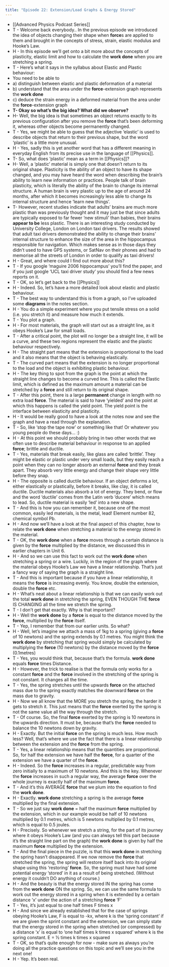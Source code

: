 ```yaml
---
title: "Episode 22: Extension/Load Graphs & Energy Stored"
---
```


- [[Advanced Physics Podcast Series]]<span id='0K8C1iUyE'/>
- T - Welcome back everybody.. In the previous episode we introduced the idea of objects changing their shape when **force**s are applied to them and brought in the concepts of stress, strain, elastic modulus and Hooke’s Law.<span id='XQxZT_77p'/>
- H - In this episode we’ll get onto a bit more about the concepts of plasticity, elastic limit and how to calculate the **work done** when you are stretching a spring.<span id='E4fVdRz-R'/>
- T - Here’s what it says in the syllabus about Elastic and Plastic behaviour:<span id='bUOWkpUtV'/>
- You need to be able to<span id='WiodnQl0s'/>
- a) distinguish between elastic and plastic deformation of a material<span id='5O9Wdbvfs'/>
- b) understand that the area under the **force**-extension graph represents the **work done**<span id='Cnjz7w83S'/>
- c) deduce the strain energy in a deformed material from the area under the **force**-extension graph<span id='-UIRyTzZd'/>
- **T- Okay so what’s the big idea? What did we observe?**<span id='EMQLE0YDm'/>
- H- Well, the big idea is that sometimes an object returns exactly to its previous configuration after you remove the **force** that’s been deforming it, whereas other objects become permanently changed.<span id='ALzLC-6bm'/>
- T - Yes, we might be able to guess that the adjective ‘elastic’ is used to describe objects that return to their previous shape, but the word ‘plastic’ is a little more unusual.<span id='VTCK_ieSv'/>
- H - Yes, sadly this is yet another word that has a different meaning in everyday English from its precise use in the language of [[Physics]].<span id='Uq6s-Howp'/>
- T- So, what does ‘plastic’ mean as a term in [[Physics]]?<span id='3J-2pQYdR'/>
- H- Well, a ‘plastic’ material is simply one that doesn’t return to its original shape. Plasticity is the ability of an object to have its shape changed, and you may have heard the word when describing the brain’s ability to learn new information or practices. People talk of brain plasticity, which is literally the ability of the brain to change its internal structure. A human brain is very plastic up to the age of around 24 months, after which it becomes increasingly less able to change its internal structure and hence ‘learn new things’.<span id='IZx4GVrF0'/>
- T- However, recent studies indicate that adults’ brains are much more plastic than was previously thought and it may just be that since adults are typically exposed to far fewer ‘new stimuli’ than babies, their brains __appear to be__ less plastic. There is an interesting study conducted by University College, London on London taxi drivers. The results showed that adult taxi drivers demonstrated the ability to change their brains’ internal structure to enhance the size of the area in the hippocampus responsible for navigation. Which makes sense as in those days they didn’t used to have GPS systems, or SatNav on their phones and had to memorise all the streets of London in order to qualify as taxi drivers!<span id='2y1nu3sE0'/>
- H - Great, and where could I find out more about this?<span id='VbZ-KeVTn'/>
- T - If you google ‘maguire 2006 hippocampus’ you’ll find the paper, and if you just google ‘UCL taxi driver study’ you should find a few news reports on it.<span id='3KeHSxgZz'/>
- T - OK, so let’s get back to the [[Physics]]<span id='TFCUOP2DA'/>
- H - Indeed. So, let’s have a more detailed look about elastic and plastic behaviour.<span id='0X-QK5BTm'/>
- T - The best way to understand this is from a graph, so I’ve uploaded some **diagrams** in the notes section.<span id='H9D5Ga_Id'/>
- H - You do a simple experiment where you put tensile stress on a solid (i.e. you stretch it) and measure how much it extends.<span id='6kx_jg9YJ'/>
- T - You plot a graph.<span id='34OPfto84'/>
- H - For most materials, the graph will start out as a straight line, as it obeys Hooke’s Law for small loads.<span id='O5Y__eg9q'/>
- T - After a critical point, the plot will no longer be a straight line, it will be a curve, and these two regions represent the elastic and the plastic behaviour respectively.<span id='KxfSg9P16'/>
- H - The straight part means that the extension is proportional to the load and it also means that the object is behaving elastically.<span id='f4SPCrLci'/>
- T - The curved part means that the extension is no longer proportional to the load and the object is exhibiting plastic behaviour.<span id='cV7tIiug_'/>
- H - The key thing to spot from the graph is the point at which the straight line changes to become a curved line. This is called the Elastic limit, which is defined as the maximum amount a material can be stretched by a **force** and still return to its original shape.<span id='N7a4XLrSM'/>
- T - After this point, there is a large __permanent__ change in length with no extra load **force**. The material is said to have ‘yielded’ and the point at which this happens is called the yield point. The yield point is the interface between elasticity and plasticity.<span id='CnnyXwvu9'/>
- H - It would be really good to have a look at the notes now and see the graph and have a read through the explanation.<span id='13K5tTZC8'/>
- T - So, like ‘stop the tape now’ or something like that! Or whatever you young people do these days… :)<span id='q6GsmPAud'/>
- H - At this point we should probably bring in two other words that we often use to describe material behaviour in response to an applied **force**; brittle and ductile.<span id='DyF4Vc1Vo'/>
- T - Yes, materials that break easily, like glass are called ‘brittle’. They might be elastic or plastic under very small loads, but they easily reach a point when they can no longer absorb an external **force** and they break apart. They absorb very little energy and change their shape very little before they snap.<span id='fKKHKLTiW'/>
- H - The opposite is called ductile behaviour. If an object deforms a lot, either elastically or plastically, before it breaks, like clay, it is called ductile. Ductile materials also absorb a lot of energy. They bend, or flow and the word ‘ductile’ comes from the Latin verb ‘ducere’ which means to lead. So, ductile material is easily ‘led’ into a new shape.<span id='5lzEKjqXi'/>
- T - And this is how you can remember it, because one of the most common, easily led materials, is the metal, lead! Element number 82, chemical symbol Pb.<span id='tcb8K8BKf'/>
- H - And now we’ll have a look at the final aspect of this chapter, how to relate the **work done** when stretching a material to the energy stored in the material.<span id='NZxL2nKJc'/>
- T - OK, the **work done** when a **force** moves through a certain distance is given by the **force** multiplied by the distance, we discussed this in earlier chapters in Unit 6.<span id='FIPvpODbK'/>
- H - And so we can use this fact to work out the **work done** when stretching a spring or a wire. Luckily, in the region of the graph where the material obeys Hooke’s Law we have a linear relationship. That’s just a fancy way of saying the graph is a straight line.<span id='Lu_PFPE0q'/>
- T - And this is important because if you have a linear relationship, it means the **force** is increasing evenly. You know, double the extension, double the **force** etc.<span id='MPIVAVbB2'/>
- H - What’s neat about a linear relationship is that we can easily work out the total **work done** in stretching the spring, EVEN THOUGH THE **force** IS CHANGING all the time we stretch the spring.<span id='U_7yjWuNe'/>
- T - I don’t get that exactly. Why is that important?<span id='LkkmyolqJ'/>
- H - Well the **work done** by a **force** is equal to the distance moved by the **force**, multiplied by the **force** itself.<span id='B_QpZ2z0B'/>
- T - Yep, I remember that from our earlier units. So what?<span id='I1aAL6XM4'/>
- H - Well, let’s imagine we attach a mass of 1kg to a spring (giving a **force** of 10 newtons) and the spring extends by 0.1 metres. You might think the **work done** by stretching that spring would simply be calculated by multiplying the **force** (10 newtons) by the distance moved by the **force** (0.1metres)<span id='jaVrumCQI'/>
- T - Yes, you would think that, because that’s the formula. **work done** equals **force** times Distance.<span id='xMyxj7lJc'/>
- H - However, the trick to realise is that the formula only works for a constant **force** and the **force** involved in the stretching of the spring is not constant. It changes all the time.<span id='TQaBuTvsG'/>
- T - Yes, the spring stretches until the upwards **force** on the attached mass due to the spring exactly matches the downward **force** on the mass due to gravity.<span id='Kc2CfX9Im'/>
- H - Now we all know that the MORE you stretch the spring, the harder it gets to stretch it. This just means that the **force** exerted by the spring is not the same value all the way through the stretch.<span id='N05_SWgSa'/>
- T - Of course. So, the final **force** exerted by the spring is 10 newtons in the upwards direction. It must be, because that’s the **force** needed to balance the 10 newtons down by gravity.<span id='KRrVbqQC4'/>
- H - Exactly. But the initial **force** on the spring is much less. How much less? Well, that’s where we use the fact that there is a linear relationship between the extension and the **force** from the spring.<span id='zfKEY14FO'/>
- T - Yes, a linear relationship means that the quantities are proportional. So, for half the extension we have half the **force**, for a quarter of the extension we have a quarter of the **force**.<span id='ibNrhMtQT'/>
- H - Indeed. So the **force** increases in a regular, predictable way from zero initially to a maximum of 10 newtons. And this is the key. Whenever the **force** increases in such a regular way, the average **force** over the whole journey is exactly half of the maximum **force**.<span id='894V5YVjR'/>
- T - And it’s this AVERAGE **force** that we plum into the equation to find the **work done**.<span id='67gxgZ7q6'/>
- H - Exactly. **work done** stretching a spring is the average **force** multiplied by the final extension.<span id='ZrYSAUxhp'/>
- T - So we just say **work done** = half the maximum **force** multiplied by the extension, which in our example would be half of 10 newtons multiplied by 0.1 metres, which is 5 newtons multiplied by 0.1 metres, which is equal to 0.5 joules.<span id='1_PaDD7vR'/>
- H - Precisely. So whenever we stretch a string, for the part of its journey where it obeys Hooke’s Law (and you can always tell this part because it’s the straight line part on the graph) the **work done** is given by half the maximum **force** multiplied by the extension.<span id='y4fCftPYk'/>
- T - And the final piece in the puzzle, is that this **work done** in stretching the spring hasn’t disappeared. If we now remove the **force** that stretched the spring, the spring will restore itself back into its original shape using this ‘restoring’ **force**. So, the spring must have had some potential energy ‘stored’ in it as a result of being stretched. (Without energy it couldn’t DO anything of course.)<span id='FeELXfbPp'/>
- H - And the beauty is that the energy stored IN the spring has come from the **work done** ON the spring. So, we can use the same formula to work out the energy stored in a spring when it is extended by a certain distance ‘x’ under the action of a stretching **force** ‘F’<span id='NkLcZYCBE'/>
- T - Yes, it’s just equal to one half times F times x<span id='JJVKO39ar'/>
- H - And since we already established that for the case of springs obeying Hooke’s Law, F is equal to -kx, where k is the ‘spring constant’ if we are given the sprint constant and the extension, we can simply state that the energy stored in the spring when stretched (or compressed) by a distance ‘x’ is equal to ‘one half times k times x squared’ where k is the spring constant. E = ½ times k times x squared<span id='ftrI7AW1y'/>
- T - OK, so that’s quite enough for now - make sure as always you’re doing all the practice questions on this topic and we’ll see you in the next one!<span id='3YbA3p4Xs'/>
- H - Yep. It’s been real.<span id='Bo9oSpqDm'/>
